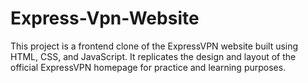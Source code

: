 # Express-Vpn-Website
This project is a frontend clone of the ExpressVPN website built using HTML, CSS, and JavaScript. It replicates the design and layout of the official ExpressVPN homepage for practice and learning purposes.
